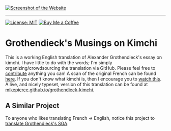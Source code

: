 [![Screenshot of the Website](https://raw.githubusercontent.com/mikepierce/grothendieck-kimchi/master/screenshot.png)](https://mikepierce.github.io/grothendieck-kimchi)

---

[![License: MIT](https://img.shields.io/badge/license-MIT-green.svg)](https://opensource.org/licenses/MIT)
[![Buy Me a Coffee](https://img.shields.io/badge/Buy%20Me%20a-Coffee-orange)](https://www.buymeacoffee.com/mpierce)

# Grothendieck's Musings on Kimchi

This is a working English translation of Alexander Grothendieck's essay on kimchi.
I have little to do with the words; 
I'm simply organizing/crowdsourcing the translation via GitHub. 
Please feel free to 
[contribute](https://github.com/mikepierce/grothendieck-kimchi/issues) anything you can!
A scan of the original French can be found 
[here](http://www.ihes.fr/~damour/IMAGE/kimchi_grothendieck.pdf). 
If you don't know what kimchi is, then I encourage you to 
[watch this](https://youtu.be/W4hvneKcPZI).
A live, and nicely typeset, version of this translation can be found at 
[mikepierce.github.io/grothendieck-kimchi](https://mikepierce.github.io/grothendieck-kimchi).


## A Similar Project

To anyone who likes translating French → English, 
notice this project to [translate Grothendieck's SGA](https://github.com/jmoellermath/translate-SGAI).

